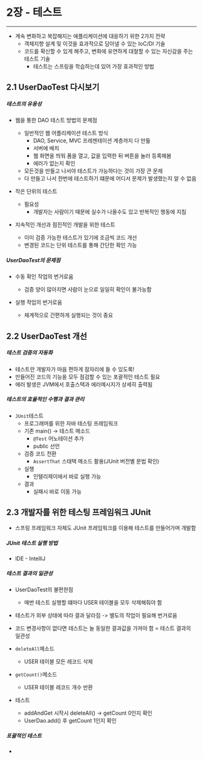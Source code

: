 # 2장 - 테스트
---

- 계속 변화하고 복잡해지는 애플리케이션에 대응하기 위한 2가지 전략
  - 객체지향 설계 및 이것을 효과적으로 담아낼 수 있는 IoC/DI 기술
  - 코드를 확신할 수 있게 해주고, 변화에 유연하게 대철할 수 있는 자신감을 주는 테스트 기술
    - 테스트는 스프링을 학습하는데 있어 가장 효과적인 방법
  
## 2.1 UserDaoTest 다시보기

##### 테스트의 유용성
- 웹을 통한 DAO 테스트 방법의 문제점
  - 일반적인 웹 어플리케이션 테스트 방식
    - DAO, Service, MVC 프레젠테이션 계층까지 다 만듦
    - 서버에 배치
    - 웹 화면을 띄워 폼을 열고, 값을 입력한 뒤 버튼을 눌러 등록해봄
    - 에러가 없는지 확인
  - 모든것을 만들고 나서야 테스트가 가능하다는 것이 가장 큰 문제
  - 다 만들고 나서 한번에 테스트하기 떄문에 어디서 문제가 발생했는지 알 수 없음
  
- 작은 단위의 테스트
  - 필요성
    - 개발자는 사람이기 때문에 실수가 나올수도 있고 반복적인 행동에 지침
    
- 지속적인 개선과 점진적인 개발을 위한 테스트
  - 이미 검증 가능한 테스트가 있기에 조금씩 코드 개선
  - 변경된 코드는 단위 테스트를 통해 간단한 확인 가능
  
##### UserDaoTest의 문제점
- 수동 확인 작업의 번거로움
  - 검증 양이 많아지면 사람이 눈으로 일일히 확인이 불가능함
  
- 실행 작업의 번거로움
  - 체계적으로 간편하게 실행되는 것이 중요

## 2.2 UserDaoTest 개선

##### 테스트 검증의 자동화
- 테스트란 개발자가 마음 편하게 잠자리에 들 수 있도록!
- 만들어진 코드의 기능을 모두 점검할 수 있는 포괄적인 테스트 필요
- 에러 발생은 JVM에서 호출스택과 에러메시지가 상세히 출력됨

##### 테스트의 효율적인 수행과 결과 관리
- `JUnit`테스트
  - 프로그래머를 위한 자바 테스팅 프레임워크
  - 기존 main() -> 테스트 메소드
    - `@Test` 어노테이션 추가
    - public 선언
  - 검증 코드 전환
    - `AssertThat` 스태택 메소드 활용(JUnit 버전별 문법 확인)
  - 실행
    - 인텔리제이에서 바로 실행 가능
  - 결과
    - 실패시 바로 이동 가능

## 2.3 개발자를 위한 테스팅 프레임워크 JUnit
- 스프링 프레임워크 자체도 JUnit 프레임워크를 이용해 테스트를 만들어가며 개발함

##### JUnit 테스트 실행 방법
- IDE - IntelliJ

##### 테스트 결과의 일관성
- UserDaoTest의 불편한점
  - 매번 테스트 실행할 떄마다 USER 테이블을 모두 삭제해줘야 함
- 테스트가 외부 상태에 따라 결과 달라짐 -> 별도의 작업이 필요해 번거로움
- 코드 변경사항이 없다면 테스트는 늘 동일한 결과값을 가져야 함 = 테스트 결과의 일관성

- `deleteAll`메소드
  - USER 테이블 모든 레코드 삭제
  
- `getCount()`메소드
  - USER 테이블 레코드 개수 반환
  
- 테스트
  - addAndGet 시작시 deleteAll() -> getCount 0인지 확인
  - UserDao.add() 후 getCount 1인지 확인
  
##### 포괄적인 테스트
- 